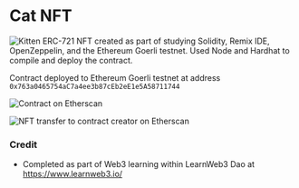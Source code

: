 # Cat NFT
![Kitten](images/kitten.jpg)
ERC-721 NFT created as part of studying Solidity, Remix IDE, OpenZeppelin, and the Ethereum Goerli testnet. Used Node and Hardhat to compile and deploy the contract.

Contract deployed to Ethereum Goerli testnet at address `0x763a0465754aC7a4ee3b87cEb2eE1e5A58711744`

![Contract on Etherscan](https://user-images.githubusercontent.com/1199572/171259080-e76ed0a0-e519-4c39-90cf-c2508e657a93.png)

![NFT transfer to contract creator on Etherscan](https://user-images.githubusercontent.com/1199572/171259097-0dbcdca8-02d7-4341-903c-0da0d976b8ba.png)

### Credit
- Completed as part of Web3 learning within LearnWeb3 Dao at https://www.learnweb3.io/